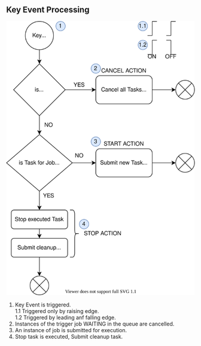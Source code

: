 ## Key Event Processing

![key-event-processing](key-event-processing.svg)

1. Key Event is triggered.  
   1.1 Triggered only by raising edge.  
   1.2 Triggered by leading anf falling edge.
2. Instances of the trigger job WAITING in the queue are cancelled.
3. An instance of job is submitted for execution.
4. Stop task is executed, Submit cleanup task.    
   
